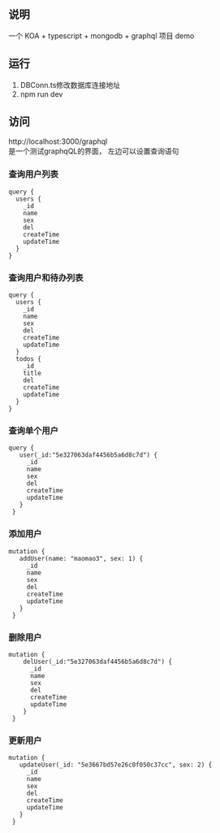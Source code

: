 
## 说明
一个 KOA + typescript + mongodb + graphql 项目 demo


## 运行
1. DBConn.ts修改数据库连接地址
2. npm run dev

## 访问  
http://localhost:3000/graphql   
 是一个测试graphqQL的界面， 左边可以设置查询语句

###  查询用户列表  

```
query {
  users {
    _id
    name
    sex
    del
    createTime
    updateTime
  }
}
```


### 查询用户和待办列表  

```
query {
  users {
    _id
    name
    sex
    del
    createTime
    updateTime
  }
  todos {
  	_id
    title
    del
    createTime
    updateTime
  }
}
```



### 查询单个用户  

```
query {
   user(_id:"5e327063daf4456b5a6d8c7d") {
     _id
     name
     sex
     del
     createTime
     updateTime
   }
 }
```


### 添加用户  

```
mutation {
   addUser(name: "maomao3", sex: 1) {
     _id
     name
     sex
     del
     createTime
     updateTime
   }
 }
```
 
### 删除用户

```
mutation {
    delUser(_id:"5e327063daf4456b5a6d8c7d") {
      _id
      name
      sex
      del
      createTime
      updateTime
    }
 }
```



### 更新用户

```
mutation {
   updateUser(_id: "5e3667bd57e26c0f050c37cc", sex: 2) {
     _id
     name
     sex
     del
     createTime
     updateTime
   }
 }
```
